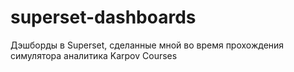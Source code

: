 # superset-dashboards
Дэшборды в Superset, сделанные мной во время прохождения симулятора аналитика Karpov Courses

